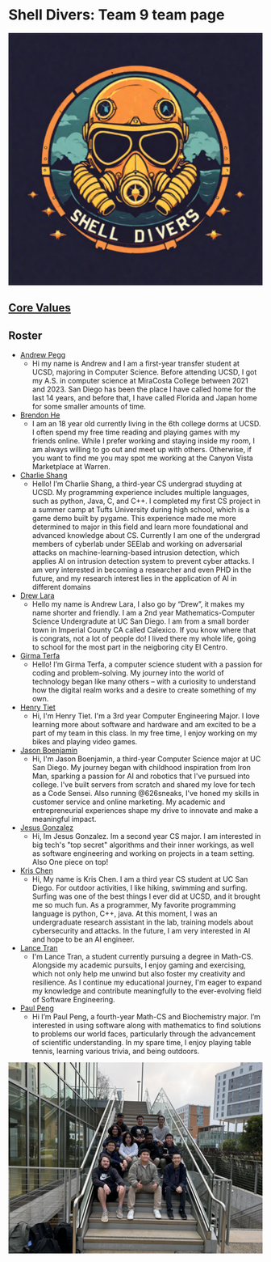 # Shell Divers: Team 9 team page
![logo](https://github.com/cse110-sp24-group9/.github/blob/main/profile/Screenshot%20_Scaled%20(1).png)

## [Core Values](https://github.com/cse110-sp24-group9/.github/blob/main/profile/README.md)

## Roster
- [Andrew Pegg](https://andrewcomputsci2019.github.io/CS110-Lab-1/)
  - Hi my name is Andrew and I am a first-year transfer student at UCSD, majoring in Computer Science. Before attending UCSD, I got my A.S. in computer science at MiraCosta College between 2021 and 2023. San Diego has been the place I have called home for the last 14 years, and before that, I have called Florida and Japan home for some smaller amounts of time.
- [Brendon He](https://brendon-he.github.io/CSE110/)
  - I am an 18 year old currently living in the 6th college dorms at UCSD. I often spend my free time reading and playing games with my friends online. While I prefer working and staying inside my room, I am always willing to go out and meet up with others. Otherwise, if you want to find me you may spot me working at the Canyon Vista Marketplace at Warren.
- [Charlie Shang](https://char1iee.github.io/Personal_Pages/)
  - Hello! I’m Charlie Shang, a third-year CS undergrad stuyding at UCSD. My programming experience includes multiple languages, such as python, Java, C, and C++. I completed my first CS project in a summer camp at Tufts University during high school, which is a game demo built by pygame. This experience made me more determined to major in this field and learn more foundational and advanced knowledge about CS. Currently I am one of the undergrad members of cyberlab under SEElab and working on adversarial attacks on machine-learning-based intrusion detection, which applies AI on intrusion detection system to prevent cyber attacks. I am very interested in becoming a researcher and even PHD in the future, and my research interest lies in the application of AI in different domains
- [Drew Lara](https://drewlar.github.io/GitHub-User-Page/)
  - Hello my name is Andrew Lara, I also go by “Drew”, it makes my name shorter and friendly. I am a 2nd year Mathematics-Computer Science Undergradute at UC San Diego.
I am from a small border town in Imperial County CA called Calexico. If you know where that is congrats, not a lot of people do! I lived there my whole life, going to school for the most part in the neigboring city El Centro.
- [Girma Terfa](https://gir-ma.github.io/CSE110-projects-and-lab/#introduction)
  - Hello! I’m Girma Terfa, a computer science student with a passion for coding and problem-solving. My journey into the world of technology began like many others – with a curiosity to understand how the digital realm works and a desire to create something of my own.
- [Henry Tiet](https://henrytiet.github.io/cse110/)
  - Hi, I'm Henry Tiet. I'm a 3rd year Computer Engineering Major. I love learning more about software and hardware and am excited to be a part of my team in this class. In my free time, I enjoy working on my bikes and playing video games.
- [Jason Boenjamin](https://jason-boenjamin.github.io/)
  - Hi, I'm Jason Boenjamin, a third-year Computer Science major at UC San Diego. My journey began with childhood inspiration from Iron Man, sparking a passion for AI and robotics that I've pursued into college. I've built servers from scratch and shared my love for tech as a Code Sensei. Also running @626sneaks, I've honed my skills in customer service and online marketing. My academic and entrepreneurial experiences shape my drive to innovate and make a meaningful impact.
- [Jesus Gonzalez](https://jag039.github.io/JesusGonzalez_0721/)
  - Hi, Im Jesus Gonzalez. Im a second year CS major. I am interested in big tech's "top secret" algorithms and their inner workings, as well as software engineering and working on projects in a team setting. Also One piece on top!
- [Kris Chen](https://kriiiiss.github.io/User_page/)
  - Hi, My name is Kris Chen. I am a third year CS student at UC San Diego. For outdoor activities, I like hiking, swimming and surfing. Surfing was one of the best things I ever did at UCSD, and it brought me so much fun. As a programmer, My favorite programming language is python, C++, java. At this moment, I was an undergraduate research assistant in the lab, training models about cybersecurity and attacks. In the future, I am very interested in AI and hope to be an AI engineer.
- [Lance Tran](https://thelancetran.github.io/CSE-110-Lab1/)
  - I'm Lance Tran, a student currently pursuing a degree in Math-CS. Alongside my academic pursuits, I enjoy gaming and exercising, which not only help me unwind but also foster my creativity and resilience. As I continue my educational journey, I'm eager to expand my knowledge and contribute meaningfully to the ever-evolving field of Software Engineering.
- [Paul Peng](https://gr33ncamper.github.io/CS110-SP24LAB1/)
  - Hi I’m Paul Peng, a fourth-year Math-CS and Biochemistry major. I’m interested in using software along with mathematics to find solutions to problems our world faces, particularly through the advancement of scientific understanding. In my spare time, I enjoy playing table tennis, learning various trivia, and being outdoors.

![ShellDivers_Team_Picture1.jpg](/admin/branding/ShellDivers_Team_Picture1.jpg)

